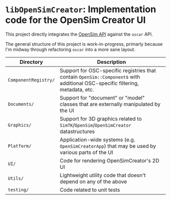 # `libOpenSimCreator`: Implementation code for the OpenSim Creator UI

This project directly integrates the [OpenSim API](https://github.com/opensim-org/opensim-core)
against the `oscar` API.

The general structure of this project is work-in-progress, primarly because
I'm midway through refactoring `oscar` into a more sane layout.

| Directory | Description |
| - | - |
| `ComponentRegistry/` | Support for OSC-specific registries that contain `OpenSim::Component`s with additional OSC-specific filtering, metadata, etc. |
| `Documents/` | Support for "document" or "model" classes that are externally manipulated by the UI |
| `Graphics/` | Support for 3D graphics related to `SimTK`/`OpenSim`/`OpenSimCreator` datastructures |
| `Platform/` | Application-wide systems (e.g. `OpenSimCreatorApp`) that may be used by various parts of the UI |
| `UI/` | Code for rendering OpenSimCreator's 2D UI |
| `Utils/` | Lightweight utility code that doesn't depend on any of the above |
| `testing/` | Code related to unit tests |
